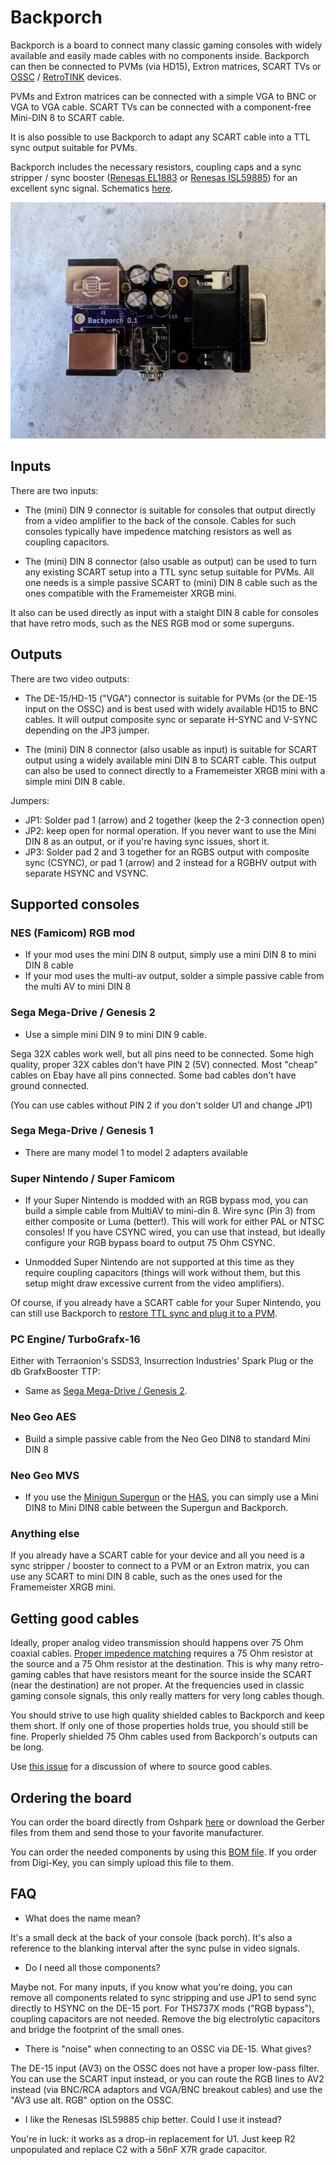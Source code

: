 # Backporch

Backporch is a board to connect many classic gaming consoles with widely
available and easily made cables with no components inside.  Backporch can then
be connected to PVMs (via HD15), Extron matrices, SCART TVs or
[OSSC](http://junkerhq.net/xrgb/index.php?title=OSSC) / [RetroTINK](https://www.retrotink.com/)
devices.

PVMs and Extron matrices can be connected with a simple VGA to BNC or VGA to
VGA cable. SCART TVs can be connected with a component-free Mini-DIN 8 to SCART
cable.

It is also possible to use Backporch to adapt any SCART cable into a TTL sync
output suitable for PVMs.

Backporch includes the necessary resistors, coupling caps and a sync stripper /
sync booster ([Renesas
EL1883](https://www.renesas.com/us/en/products/analog-products/audio-video/video-ics/video-sync-separators/el1883-sync-separator-horizontal-output)
or [Renesas
ISL59885](https://www.renesas.com/us/en/products/analog-products/audio-video/video-ics/video-sync-separators/isl59885-auto-adjusting-sync-separator-hd-and-sd-video))
for an excellent sync signal. Schematics [here](generated/schematics.pdf).

![Image of Backporch](generated/backporch-0.1.jpg)

## Inputs

There are two inputs:

* The (mini) DIN 9 connector is suitable for consoles that output directly from
  a video amplifier to the back of the console.  Cables for such consoles
typically have impedence matching resistors as well as coupling capacitors.

* The (mini) DIN 8 connector (also usable as output) can be used to turn any
  existing SCART setup into a TTL sync setup suitable for PVMs. All one needs
is a simple passive SCART to (mini) DIN 8 cable such as the ones compatible
with the Framemeister XRGB mini.

It also can be used directly as input with a staight DIN 8 cable for consoles
that have retro mods, such as the NES RGB mod or some superguns.

## Outputs

There are two video outputs:

* The DE-15/HD-15 ("VGA") connector is suitable for PVMs (or the DE-15 input on
  the OSSC) and is best used with widely available HD15 to BNC cables. It will
output composite sync or separate H-SYNC and V-SYNC depending on the JP3
jumper.

* The (mini) DIN 8 connector (also usable as input) is suitable for SCART
  output using a widely available mini DIN 8 to SCART cable. This output can
also be used to connect directly to a Framemeister XRGB mini with a simple mini
DIN 8 cable.

Jumpers:

* JP1: Solder pad 1 (arrow) and 2 together (keep the 2-3 connection open)
* JP2: keep open for normal operation. If you never want to use the Mini DIN 8
  as an output, or if you're having sync issues, short it.
* JP3: Solder pad 2 and 3 together for an RGBS output with composite sync
  (CSYNC), or pad 1 (arrow) and 2 instead for a RGBHV output with separate
HSYNC and VSYNC.

## Supported consoles

### NES (Famicom) RGB mod

* If your mod uses the mini DIN 8 output, simply use a mini DIN 8 to mini DIN 8
  cable
* If your mod uses the multi-av output, solder a simple passive cable from the
  multi AV to mini DIN 8

### Sega Mega-Drive / Genesis 2

* Use a simple mini DIN 9 to mini DIN 9 cable.

Sega 32X cables work well, but all pins need to be connected. Some
high quality, proper 32X cables don't have PIN 2 (5V) connected. Most "cheap"
cables on Ebay have all pins connected. Some bad cables don't have ground
connected.

(You can use cables without PIN 2 if you don't solder U1 and change JP1)

### Sega Mega-Drive / Genesis 1

* There are many model 1 to model 2 adapters available

### Super Nintendo / Super Famicom

* If your Super Nintendo is modded with an RGB bypass mod, you can build a
  simple cable from MultiAV to mini-din 8.  Wire sync (Pin 3) from either
composite or Luma (better!). This will work for either PAL or NTSC consoles! If
you have CSYNC wired, you can use that instead, but ideally configure your RGB
bypass board to output 75 Ohm CSYNC.

* Unmodded Super Nintendo are not supported at this time as they require
  coupling capacitors (things will work without them, but this setup might draw
excessive current from the video amplifiers).

Of course, if you already have a SCART cable for your Super Nintendo, you can
still use Backporch to [restore TTL sync and plug it to a PVM](#anything-else).

### PC Engine/ TurboGrafx-16

Either with Terraonion's SSDS3, Insurrection Industries' Spark Plug or the db
GrafxBooster TTP:

* Same as [Sega Mega-Drive / Genesis 2](#sega-mega-drive--genesis-2).

### Neo Geo AES

* Build a simple passive cable from the Neo Geo DIN8 to standard Mini DIN 8

### Neo Geo MVS

* If you use the [Minigun
  Supergun](https://www.arcade-projects.com/threads/minigun-supergun-an-open-source-supergun.9408/)
or the [HAS](https://homearcadesystem.wordpress.com/about/), you can simply use
a Mini DIN8 to Mini DIN8 cable between the Supergun and Backporch.

### Anything else

If you already have a SCART cable for your device and all you need is a sync
stripper / booster to connect to a PVM or an Extron matrix, you can use any
SCART to mini DIN 8 cable, such as the ones used for the Framemeister XRGB
mini.

## Getting good cables

Ideally, proper analog video transmission should happens over 75 Ohm coaxial
cables.  [Proper impedence
matching](https://en.wikipedia.org/wiki/Impedance_matching#Transmission_lines)
requires a 75 Ohm resistor at the source and a 75 Ohm resistor at the
destination. This is why many retro-gaming cables that have resistors meant for
the source inside the SCART (near the destination) are not proper. At the
frequencies used in classic gaming console signals, this only really matters
for very long cables though.

You should strive to use high quality shielded cables to Backporch and keep
them short. If only one of those properties holds true, you should still be
fine. Properly shielded 75 Ohm cables used from Backporch's outputs can be
long.

Use [this issue](https://github.com/semi-simple/backporch/issues/1) for a
discussion of where to source good cables.

## Ordering the board

You can order the board directly from Oshpark
[here](https://oshpark.com/shared_projects/adF28fFL) or download the Gerber
files from them and send those to your favorite manufacturer.

You can order the needed components by using this
[BOM file](generated/backporch_bom.csv). If you order from Digi-Key, you can
simply upload this file to them.

## FAQ

* What does the name mean?

It's a small deck at the back of your console (back porch). It's also a
reference to the blanking interval after the sync pulse in video signals.

* Do I need all those components?

Maybe not. For many inputs, if you know what you're doing, you can remove
all components related to sync stripping and use JP1 to send sync directly to
HSYNC on the DE-15 port. For THS737X mods ("RGB bypass"), coupling capacitors
are not needed. Remove the big electrolytic capacitors and bridge the footprint
of the small ones.

* There is "noise" when connecting to an OSSC via DE-15. What gives?

The DE-15 input (AV3) on the OSSC does not have a proper low-pass filter. You can
use the SCART input instead, or you can route the RGB lines to AV2 instead (via
BNC/RCA adaptors and VGA/BNC breakout cables) and use the "AV3 use alt. RGB"
option on the OSSC.

* I like the Renesas ISL59885 chip better. Could I use it instead?

You're in luck: it works as a drop-in replacement for U1. Just keep R2
unpopulated and replace C2 with a 56nF X7R grade capacitor.
